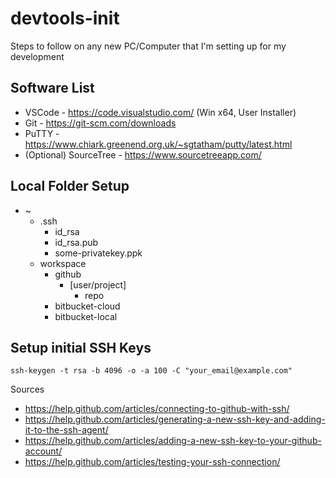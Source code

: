 # devtools-init
Steps to follow on any new PC/Computer that I'm setting up for my development

## Software List

* VSCode - https://code.visualstudio.com/ (Win x64, User Installer)
* Git - https://git-scm.com/downloads
* PuTTY - https://www.chiark.greenend.org.uk/~sgtatham/putty/latest.html
* (Optional) SourceTree - https://www.sourcetreeapp.com/

## Local Folder Setup

 * ~
   * .ssh
     * id_rsa
     * id_rsa.pub
     * some-privatekey.ppk
   * workspace
     * github
       * \[user/project\]
         * repo
     * bitbucket-cloud
     * bitbucket-local

## Setup initial SSH Keys

```
ssh-keygen -t rsa -b 4096 -o -a 100 -C "your_email@example.com"
```

Sources
 * https://help.github.com/articles/connecting-to-github-with-ssh/
 * https://help.github.com/articles/generating-a-new-ssh-key-and-adding-it-to-the-ssh-agent/
 * https://help.github.com/articles/adding-a-new-ssh-key-to-your-github-account/
 * https://help.github.com/articles/testing-your-ssh-connection/
